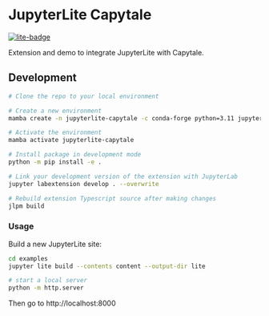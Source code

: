 # JupyterLite Capytale

[![lite-badge](https://jupyterlite.rtfd.io/en/latest/_static/badge.svg)](https://quantstack.net/jupyterlite-demo)

Extension and demo to integrate JupyterLite with Capytale.

## Development

```bash
# Clone the repo to your local environment

# Create a new environment
mamba create -n jupyterlite-capytale -c conda-forge python=3.11 jupyterlite-pyodide-kernel=0.2 jupyterlab=4 notebook=7

# Activate the environment
mamba activate jupyterlite-capytale

# Install package in development mode
python -m pip install -e .

# Link your development version of the extension with JupyterLab
jupyter labextension develop . --overwrite

# Rebuild extension Typescript source after making changes
jlpm build
```

### Usage

Build a new JupyterLite site:

```bash
cd examples
jupyter lite build --contents content --output-dir lite

# start a local server
python -m http.server
```

Then go to http://localhost:8000
